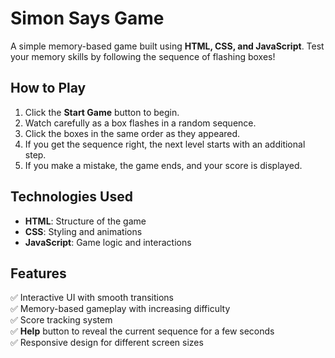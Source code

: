 # Simon Says Game

A simple memory-based game built using **HTML, CSS, and JavaScript**. Test your memory skills by following the sequence of flashing boxes!

## How to Play
1. Click the **Start Game** button to begin.
2. Watch carefully as a box flashes in a random sequence.
3. Click the boxes in the same order as they appeared.
4. If you get the sequence right, the next level starts with an additional step.
5. If you make a mistake, the game ends, and your score is displayed.

## Technologies Used
- **HTML**: Structure of the game
- **CSS**: Styling and animations
- **JavaScript**: Game logic and interactions

## Features
✅ Interactive UI with smooth transitions  
✅ Memory-based gameplay with increasing difficulty  
✅ Score tracking system  
✅ **Help** button to reveal the current sequence for a few seconds  
✅ Responsive design for different screen sizes  
